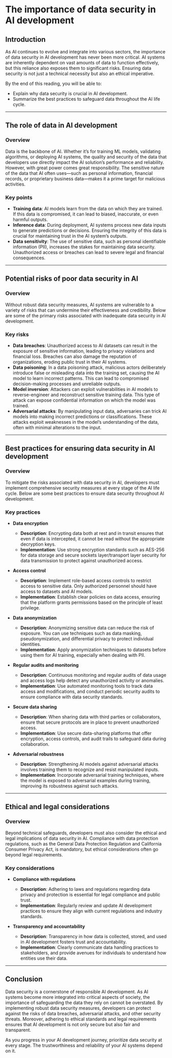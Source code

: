 # The importance of data security in AI development

## Introduction

As AI continues to evolve and integrate into various sectors, the importance of data security in AI development has never been more critical. AI systems are inherently dependent on vast amounts of data to function effectively, but this reliance also exposes them to significant risks. Ensuring data security is not just a technical necessity but also an ethical imperative. 

By the end of this reading, you will be able to: 

- Explain why data security is crucial in AI development.
- Summarize the best practices to safeguard data throughout the AI life cycle.

---

## The role of data in AI development

### Overview

Data is the backbone of AI. Whether it’s for training ML models, validating algorithms, or deploying AI systems, the quality and security of the data that developers use directly impact the AI solution’s performance and reliability. However, with great power comes great responsibility. The sensitive nature of the data that AI often uses—such as personal information, financial records, or proprietary business data—makes it a prime target for malicious activities.

### Key points

- **Training data**: AI models learn from the data on which they are trained. If this data is compromised, it can lead to biased, inaccurate, or even harmful outputs.
- **Inference data**: During deployment, AI systems process new data inputs to generate predictions or decisions. Ensuring the integrity of this data is crucial for maintaining trust in the AI system’s outputs.
- **Data sensitivity**: The use of sensitive data, such as personal identifiable information (PII), increases the stakes for maintaining data security. Unauthorized access or breaches can lead to severe legal and financial consequences.

---

## Potential risks of poor data security in AI

### Overview

Without robust data security measures, AI systems are vulnerable to a variety of risks that can undermine their effectiveness and credibility. Below are some of the primary risks associated with inadequate data security in AI development.

### Key risks

- **Data breaches**: Unauthorized access to AI datasets can result in the exposure of sensitive information, leading to privacy violations and financial loss. Breaches can also damage the reputation of organizations, eroding public trust in their AI systems.
- **Data poisoning**: In a data poisoning attack, malicious actors deliberately introduce false or misleading data into the training set, causing the AI model to learn incorrect patterns. This can lead to compromised decision-making processes and unreliable outputs.
- **Model inversion**: Attackers can exploit vulnerabilities in AI models to reverse-engineer and reconstruct sensitive training data. This type of attack can expose confidential information on which the model was trained.
- **Adversarial attacks**: By manipulating input data, adversaries can trick AI models into making incorrect predictions or classifications. These attacks exploit weaknesses in the model’s understanding of the data, often with minimal alterations to the input.

---

## Best practices for ensuring data security in AI development

### Overview

To mitigate the risks associated with data security in AI, developers must implement comprehensive security measures at every stage of the AI life cycle. Below are some best practices to ensure data security throughout AI development.

### Key practices

- **Data encryption**
    - **Description**: Encrypting data both at rest and in transit ensures that even if data is intercepted, it cannot be read without the appropriate decryption keys.
    - **Implementation**: Use strong encryption standards such as AES-256 for data storage and secure sockets layer/transport layer security for data transmission to protect against unauthorized access.

- **Access control**
    - **Description**: Implement role-based access controls to restrict access to sensitive data. Only authorized personnel should have access to datasets and AI models.
    - **Implementation**: Establish clear policies on data access, ensuring that the platform grants permissions based on the principle of least privilege.

- **Data anonymization**
    - **Description**: Anonymizing sensitive data can reduce the risk of exposure. You can use techniques such as data masking, pseudonymization, and differential privacy to protect individual identities.
    - **Implementation**: Apply anonymization techniques to datasets before using them for AI training, especially when dealing with PII.

- **Regular audits and monitoring**
    - **Description**: Continuous monitoring and regular audits of data usage and access logs help detect any unauthorized activity or anomalies.
    - **Implementation**: Use automated monitoring tools to track data access and modifications, and conduct periodic security audits to ensure compliance with data security standards.

- **Secure data sharing**
    - **Description**: When sharing data with third parties or collaborators, ensure that secure protocols are in place to prevent unauthorized access.
    - **Implementation**: Use secure data-sharing platforms that offer encryption, access controls, and audit trails to safeguard data during collaboration.

- **Adversarial robustness**
    - **Description**: Strengthening AI models against adversarial attacks involves training them to recognize and resist manipulated inputs.
    - **Implementation**: Incorporate adversarial training techniques, where the model is exposed to adversarial examples during training, improving its robustness against such attacks.

---

## Ethical and legal considerations

### Overview

Beyond technical safeguards, developers must also consider the ethical and legal implications of data security in AI. Compliance with data protection regulations, such as the General Data Protection Regulation and California Consumer Privacy Act, is mandatory, but ethical considerations often go beyond legal requirements.

### Key considerations

- **Compliance with regulations**
    - **Description**: Adhering to laws and regulations regarding data privacy and protection is essential for legal compliance and public trust.
    - **Implementation**: Regularly review and update AI development practices to ensure they align with current regulations and industry standards.

- **Transparency and accountability**
    - **Description**: Transparency in how data is collected, stored, and used in AI development fosters trust and accountability.
    - **Implementation**: Clearly communicate data handling practices to stakeholders, and provide avenues for individuals to understand how entities use their data.

---

## Conclusion

Data security is a cornerstone of responsible AI development. As AI systems become more integrated into critical aspects of society, the importance of safeguarding the data they rely on cannot be overstated. By implementing robust data security measures, developers can protect against the risks of data breaches, adversarial attacks, and other security threats. Moreover, adhering to ethical standards and legal requirements ensures that AI development is not only secure but also fair and transparent.

As you progress in your AI development journey, prioritize data security at every stage. The trustworthiness and reliability of your AI systems depend on it.
